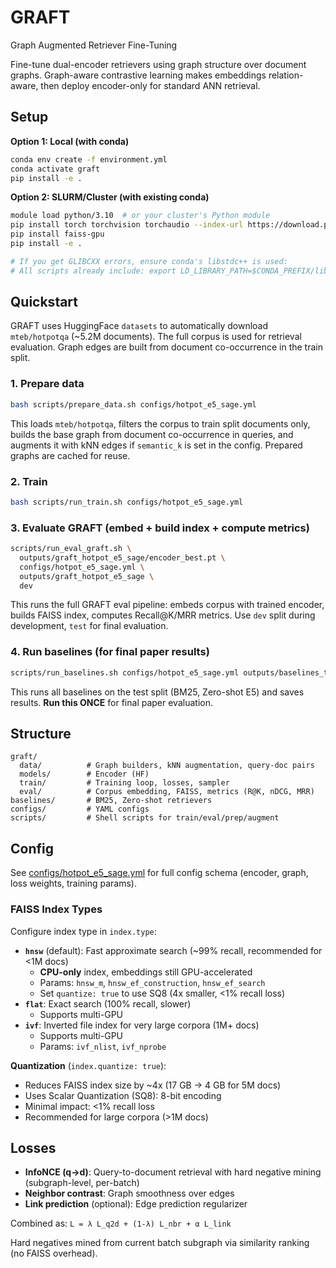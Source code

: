 # GRAFT
Graph Augmented Retriever Fine-Tuning

Fine-tune dual-encoder retrievers using graph structure over document graphs. Graph-aware contrastive learning makes embeddings relation-aware, then deploy encoder-only for standard ANN retrieval.

## Setup

**Option 1: Local (with conda)**
```bash
conda env create -f environment.yml
conda activate graft
pip install -e .
```

**Option 2: SLURM/Cluster (with existing conda)**
```bash
module load python/3.10  # or your cluster's Python module
pip install torch torchvision torchaudio --index-url https://download.pytorch.org/whl/cu121
pip install faiss-gpu
pip install -e .

# If you get GLIBCXX errors, ensure conda's libstdc++ is used:
# All scripts already include: export LD_LIBRARY_PATH=$CONDA_PREFIX/lib:$LD_LIBRARY_PATH
```

## Quickstart

GRAFT uses HuggingFace `datasets` to automatically download `mteb/hotpotqa` (~5.2M documents). The full corpus is used for retrieval evaluation. Graph edges are built from document co-occurrence in the train split.

### 1. Prepare data
```bash
bash scripts/prepare_data.sh configs/hotpot_e5_sage.yml
```

This loads `mteb/hotpotqa`, filters the corpus to train split documents only, builds the base graph from document co-occurrence in queries, and augments it with kNN edges if `semantic_k` is set in the config. Prepared graphs are cached for reuse.

### 2. Train
```bash
bash scripts/run_train.sh configs/hotpot_e5_sage.yml
```

### 3. Evaluate GRAFT (embed + build index + compute metrics)
```bash
scripts/run_eval_graft.sh \
  outputs/graft_hotpot_e5_sage/encoder_best.pt \
  configs/hotpot_e5_sage.yml \
  outputs/graft_hotpot_e5_sage \
  dev
```

This runs the full GRAFT eval pipeline: embeds corpus with trained encoder, builds FAISS index, computes Recall@K/MRR metrics. Use `dev` split during development, `test` for final evaluation.

### 4. Run baselines (for final paper results)
```bash
scripts/run_baselines.sh configs/hotpot_e5_sage.yml outputs/baselines_test test
```

This runs all baselines on the test split (BM25, Zero-shot E5) and saves results. **Run this ONCE** for final paper evaluation.

## Structure

```
graft/
  data/          # Graph builders, kNN augmentation, query-doc pairs
  models/        # Encoder (HF)
  train/         # Training loop, losses, sampler
  eval/          # Corpus embedding, FAISS, metrics (R@K, nDCG, MRR)
baselines/       # BM25, Zero-shot retrievers
configs/         # YAML configs
scripts/         # Shell scripts for train/eval/prep/augment
```

## Config

See [configs/hotpot_e5_sage.yml](configs/hotpot_e5_sage.yml) for full config schema (encoder, graph, loss weights, training params).

### FAISS Index Types

Configure index type in `index.type`:
- **`hnsw`** (default): Fast approximate search (~99% recall, recommended for <1M docs)
  - **CPU-only** index, embeddings still GPU-accelerated
  - Params: `hnsw_m`, `hnsw_ef_construction`, `hnsw_ef_search`
  - Set `quantize: true` to use SQ8 (4x smaller, <1% recall loss)
- **`flat`**: Exact search (100% recall, slower)
  - Supports multi-GPU
- **`ivf`**: Inverted file index for very large corpora (1M+ docs)
  - Supports multi-GPU
  - Params: `ivf_nlist`, `ivf_nprobe`

**Quantization** (`index.quantize: true`):
- Reduces FAISS index size by ~4x (17 GB → 4 GB for 5M docs)
- Uses Scalar Quantization (SQ8): 8-bit encoding
- Minimal impact: <1% recall loss
- Recommended for large corpora (>1M docs)

## Losses

- **InfoNCE (q→d)**: Query-to-document retrieval with hard negative mining (subgraph-level, per-batch)
- **Neighbor contrast**: Graph smoothness over edges
- **Link prediction** (optional): Edge prediction regularizer

Combined as: `L = λ L_q2d + (1-λ) L_nbr + α L_link`

Hard negatives mined from current batch subgraph via similarity ranking (no FAISS overhead).
